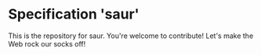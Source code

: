
# Specification 'saur'

This is the repository for saur. You're welcome to contribute! Let's make the Web rock our socks
off!
